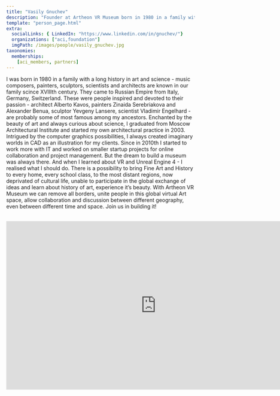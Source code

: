 ```yaml
---
title: "Vasily Gnuchev"
description: "Founder at Artheon VR Museum born in 1980 in a family with a long history in art and science."
template: "person_page.html"
extra:
  socialLinks: { LinkedIn: "https://www.linkedin.com/in/gnuchev/"}
  organizations: ["aci,foundation"]
  imgPath: /images/people/vasily_gnuchev.jpg
taxonomies:
  memberships:
    [aci_members, partners]
---
```


I was born in 1980 in a family with a long history in art and science - music composers, painters, sculptors, scientists and architects are known in our family scince XVIIIth century. They came to Russian Empire from Italy, Germany, Switzerland. These were people inspired and devoted to their passion - architect Alberto Kavos, painters Zinaida Serebriakova and Alexander Benua, sculptor Yevgeny Lansere, scientist Vladimir Engelhard - are probably some of most famous among my ancestors. Enchanted by the beauty of art and always curious about science, I graduated from Moscow Architectural Institute and started my own architectural practice in 2003. Intrigued by the computer graphics possibilities, I always created imaginary worlds in CAD as an illustration for my clients. Since in 2010th I started to work more with IT and worked on smaller startup projects for online collaboration and project management. But the dream to build a museum was always there. And when I learned about VR and Unreal Engine 4 - I realised what I should do. There is a possibility to bring Fine Art and History to every home, every school class, to the most distant regions, now deprivated of cultural life, unable to participate in the global exchange of ideas and learn about history of art, experience it’s beauty. With Artheon VR Museum we can remove all borders, unite people in this global virtual Art space, allow collaboration and discussion between different geography, even between different time and space. Join us in building it!

<BR>
<div class="aspect-w-16 aspect-h-9">
<iframe src="https://player.vimeo.com/video/412681304" width="800" height="450" frameborder="0" allow="autoplay; fullscreen" allowfullscreen></iframe>
</div>
<BR>